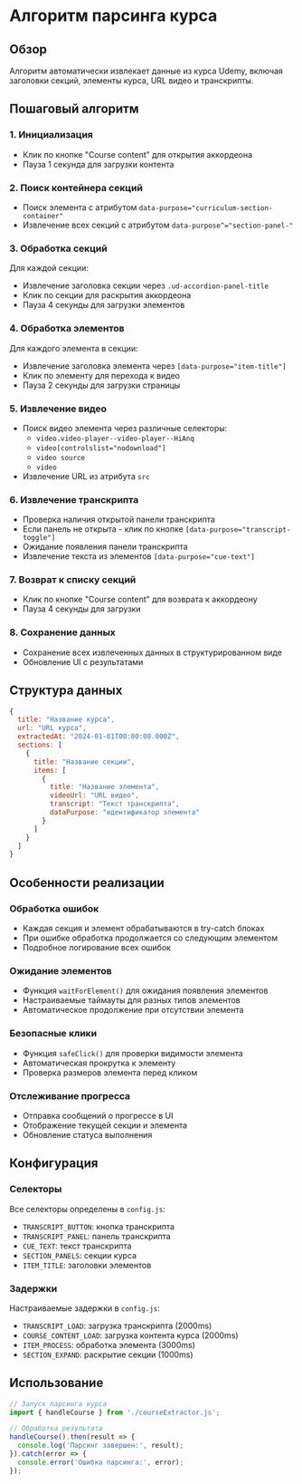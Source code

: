 # Алгоритм парсинга курса

## Обзор
Алгоритм автоматически извлекает данные из курса Udemy, включая заголовки секций, элементы курса, URL видео и транскрипты.

## Пошаговый алгоритм

### 1. Инициализация
- Клик по кнопке "Course content" для открытия аккордеона
- Пауза 1 секунда для загрузки контента

### 2. Поиск контейнера секций
- Поиск элемента с атрибутом `data-purpose="curriculum-section-container"`
- Извлечение всех секций с атрибутом `data-purpose^="section-panel-"`

### 3. Обработка секций
Для каждой секции:
- Извлечение заголовка секции через `.ud-accordion-panel-title`
- Клик по секции для раскрытия аккордеона
- Пауза 4 секунды для загрузки элементов

### 4. Обработка элементов
Для каждого элемента в секции:
- Извлечение заголовка элемента через `[data-purpose="item-title"]`
- Клик по элементу для перехода к видео
- Пауза 2 секунды для загрузки страницы

### 5. Извлечение видео
- Поиск видео элемента через различные селекторы:
  - `video.video-player--video-player--HiAnq`
  - `video[controlslist="nodownload"]`
  - `video source`
  - `video`
- Извлечение URL из атрибута `src`

### 6. Извлечение транскрипта
- Проверка наличия открытой панели транскрипта
- Если панель не открыта - клик по кнопке `[data-purpose="transcript-toggle"]`
- Ожидание появления панели транскрипта
- Извлечение текста из элементов `[data-purpose="cue-text"]`

### 7. Возврат к списку секций
- Клик по кнопке "Course content" для возврата к аккордеону
- Пауза 4 секунды для загрузки

### 8. Сохранение данных
- Сохранение всех извлеченных данных в структурированном виде
- Обновление UI с результатами

## Структура данных

```javascript
{
  title: "Название курса",
  url: "URL курса",
  extractedAt: "2024-01-01T00:00:00.000Z",
  sections: [
    {
      title: "Название секции",
      items: [
        {
          title: "Название элемента",
          videoUrl: "URL видео",
          transcript: "Текст транскрипта",
          dataPurpose: "идентификатор элемента"
        }
      ]
    }
  ]
}
```

## Особенности реализации

### Обработка ошибок
- Каждая секция и элемент обрабатываются в try-catch блоках
- При ошибке обработка продолжается со следующим элементом
- Подробное логирование всех ошибок

### Ожидание элементов
- Функция `waitForElement()` для ожидания появления элементов
- Настраиваемые таймауты для разных типов элементов
- Автоматическое продолжение при отсутствии элемента

### Безопасные клики
- Функция `safeClick()` для проверки видимости элемента
- Автоматическая прокрутка к элементу
- Проверка размеров элемента перед кликом

### Отслеживание прогресса
- Отправка сообщений о прогрессе в UI
- Отображение текущей секции и элемента
- Обновление статуса выполнения

## Конфигурация

### Селекторы
Все селекторы определены в `config.js`:
- `TRANSCRIPT_BUTTON`: кнопка транскрипта
- `TRANSCRIPT_PANEL`: панель транскрипта
- `CUE_TEXT`: текст транскрипта
- `SECTION_PANELS`: секции курса
- `ITEM_TITLE`: заголовки элементов

### Задержки
Настраиваемые задержки в `config.js`:
- `TRANSCRIPT_LOAD`: загрузка транскрипта (2000ms)
- `COURSE_CONTENT_LOAD`: загрузка контента курса (2000ms)
- `ITEM_PROCESS`: обработка элемента (3000ms)
- `SECTION_EXPAND`: раскрытие секции (1000ms)

## Использование

```javascript
// Запуск парсинга курса
import { handleCourse } from './courseExtractor.js';

// Обработка результата
handleCourse().then(result => {
  console.log('Парсинг завершен:', result);
}).catch(error => {
  console.error('Ошибка парсинга:', error);
});
```

